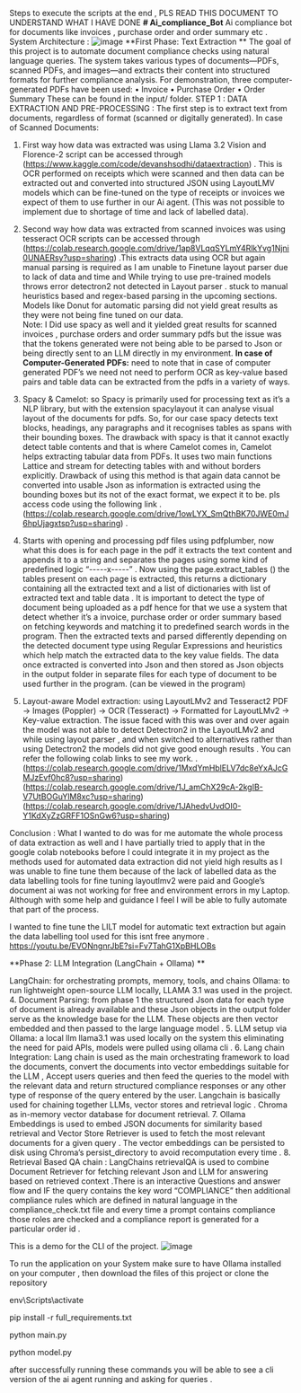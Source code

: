 Steps to execute the scripts at the end , PLS READ THIS DOCUMENT TO UNDERSTAND WHAT I HAVE DONE
**# Ai_compliance_Bot**
Ai compliance bot for documents like invoices , purchase order and order summary etc  .
System Architecture :
![image](https://github.com/user-attachments/assets/28b932dd-f800-4342-8555-bd7baa914932)
**First Phase: Text Extraction **
The goal of this project is to automate document compliance checks using natural language queries. The system takes various types of documents—PDFs, scanned PDFs, and images—and extracts their content into structured formats for further compliance analysis. For demonstration, three computer-generated PDFs have been used:
•	Invoice
•	Purchase Order
•	Order Summary
These can be found in the input/ folder.
STEP 1 : DATA EXTRACTION AND PRE-PROCESSING : The first step is to extract text from documents, regardless of format (scanned or digitally generated).
In case of Scanned Documents: 
1.	First way how data was extracted was using Llama 3.2 Vision and Florence-2 script can be accessed through (https://www.kaggle.com/code/devanshsodhi/dataextraction) . This is OCR performed on receipts which were scanned and then data can be extracted out and converted into structured JSON using LayoutLMV models which can be fine-tuned on the type of receipts or invoices we expect of them to use further in our Ai agent. (This was not possible to implement due to shortage of time and lack of labelled data).
2.	Second way how data was extracted from scanned invoices was using tesseract OCR scripts can be accessed through (https://colab.research.google.com/drive/1ap8VLqqSYLmY4RlkYvg1Njni0UNAERsy?usp=sharing) .This extracts data using OCR but again manual parsing is required as I am unable to Finetune layout parser due to lack of data and time and While trying to use pre-trained models throws error detectron2 not detected in Layout parser . stuck to manual heuristics based and regex-based parsing in the upcoming sections. Models like Donut for automatic parsing did not yield great results as they were not being fine tuned on our data.  
Note: I Did use spacy as well and it yielded great results for scanned invoices , purchase orders and order summary pdfs but the issue was that the tokens generated were not being able to be parsed to Json or being directly sent to an LLM directly in my environment.
**In case of Computer-Generated PDFs:** need to note that in case of computer generated PDF’s we need not need to perform OCR as key-value based pairs and table data can be extracted from the pdfs in a variety of ways.
1.	Spacy & Camelot: so Spacy is primarily used for processing text as it’s a NLP library, but with the extension spacylayout it can analyse visual layout of the documents for pdfs. So, for our case spacy detects text blocks, headings, any paragraphs and it recognises tables as spans with their bounding boxes. The drawback with spacy is that it cannot exactly detect table contents and that is where Camelot comes in, Camelot helps extracting tabular data from PDFs. It uses two main functions Lattice and stream for detecting tables with and without borders explicitly. Drawback of using this method is that again data cannot be converted into usable Json as information is extracted using the bounding boxes but its not of the exact format, we expect it to be. pls access code using the following link . (https://colab.research.google.com/drive/1owLYX_SmQthBK70JWE0mJ6hpUjagxtsp?usp=sharing) .
2.	Starts with opening and processing pdf files using pdfplumber, now what this does is for each page in the pdf it extracts the text content and appends it to a string and separates the pages using some kind of predefined logic “-----x-----”  . Now using the page.extract_tables () the tables present on each page is extracted, this returns a dictionary containing all the extracted text and a list of dictionaries with list of extracted text and table data .  It is important to detect the type of document being uploaded as a pdf hence for that we use a system that detect whether it’s a invoice, purchase order or order summary based on fetching keywords and matching it to predefined search words in the program. Then the extracted texts and parsed differently depending on the detected document type using Regular Expressions and heuristics which help match the extracted data to the key value fields. The data once extracted is converted into Json and then stored as Json objects in the output folder in separate files for each type of document to be used further in the program. 
(can be viewed in the program)

3.	Layout-aware Model extraction: using LayoutLMv2 and Tesseract2 
 PDF → Images (Poppler) → OCR (Tesseract) → Formatted for LayoutLMv2 → Key-value extraction.
The issue faced with this was over and over again the model was not able to detect Detectron2 in the LayoutLMv2 and while using layout parser , and when switched to alternatives rather than using Detectron2 the models did not give good enough results . You can refer the following colab links to see my work.
. (https://colab.research.google.com/drive/1MxdYmHblELV7dc8eYxAJcGMJzEvf0hc8?usp=sharing)
(https://colab.research.google.com/drive/1J_amChX29cA-2kgIB-V7UtBOGuYlM8xc?usp=sharing)
(https://colab.research.google.com/drive/1JAhedvUvdOI0-Y1KdXyZzGRFF1OSnGw6?usp=sharing)

Conclusion : What I wanted to do was for me automate the whole process of data extraction as well and I have partially tried to apply that in the google colab notebooks before I could integrate it in my project as the methods used for automated data extraction did not yield high results as I was unable to fine tune them because of the lack of labelled data as the data labelling tools for fine tuning layoutlmv2 were paid and Google’s document ai was not working for free  and environment errors in my Laptop. Although with some help and guidance I feel I will be able to fully automate that part of the process. 

I wanted to fine tune the LILT model for automatic text extraction but again the data labelling tool used for this isnt free anymore .
https://youtu.be/EVONngnrJbE?si=Fv7TahG1XpBHLOBs

**Phase 2: LLM Integration (LangChain + Ollama) **

LangChain: for orchestrating prompts, memory, tools, and chains
Ollama: to run lightweight open-source LLM locally, LLAMA 3.1 was used in the project. 
4.	Document Parsing: from phase 1 the structured Json data for each type of document is already available and these Json objects in the output folder serve as the knowledge base for the LLM. These objects are then vector embedded and then passed to the large language model .
5.	LLM setup via Ollama: a local llm llama3.1 was used locally on the system this eliminating the need for paid APIs, models were pulled using ollama cli .
6.	Lang chain Integration: Lang chain is used as the main orchestrating framework to load the documents, convert the documents into vector embeddings suitable for the LLM , Accept users queries and then feed the queries to the model with the relevant data and return structured compliance responses or any other type of response of the query entered by the user.
Langchain is basically used for chaining together LLMs, vector stores and retrieval logic . Chroma as in-memory vector database for document retrieval. 
7.	Ollama Embeddings is used to embed JSON documents for similarity based retrieval and Vector Store Retriever is used to fetch the most relevant documents for a given query . The vector embeddings can be persisted to disk using Chroma’s persist_directory to avoid recomputation every time .
8.	Retrieval Based QA chain : LangChains retrievalQA is used to combine Document Retriever for fetching relevant Json and LLM for answering based on retrieved context .There is an interactive Questions and answer flow and IF the query contains the key word “COMPLIANCE” then additional compliance rules which are defined in natural language in the compliance_check.txt file and every time a prompt contains compliance those roles are checked and a compliance report is generated for a particular order id .

This is a demo for the CLI of the project. 
![image](https://github.com/user-attachments/assets/a8ebb5ea-27b1-4a37-aa24-dfdc16ec1c19)

To run the application on your System make sure to have Ollama installed on your computer , then download the files of this project or clone the repository 

env\Scripts\activate  

pip install -r full_requirements.txt

python main.py

python model.py 

after successfully running these commands you will be able to see a cli version of the ai agent running and asking for queries .
